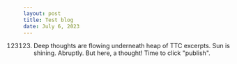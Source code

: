 ```yaml
---
layout: post
title: Test blog
date: July 6, 2023
---
```

123123. Deep thoughts are flowing underneath heap of TTC excerpts. Sun is shining. Abruptly. But here, a thought! Time to click "publish".
